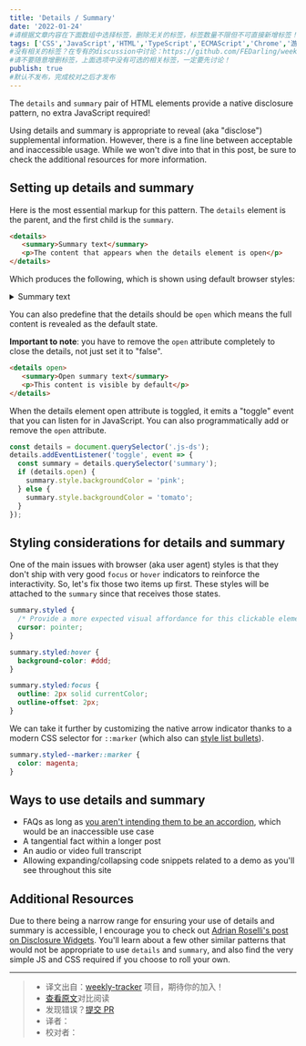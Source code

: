 ```yaml
---
title: 'Details / Summary'
date: '2022-01-24'
#请根据文章内容在下面数组中选择标签，删除无关的标签，标签数量不限但不可直接新增标签！
tags: ['CSS','JavaScript','HTML','TypeScript','ECMAScript','Chrome','游览器','网络','React','Vue','webpack','Babel','Vite','Node','HTTP','Rollup','Parcel','Tool']
#没有相关的标签？在专有的discussion中讨论：https://github.com/FEDarling/weekly-tracker/discussions/51#discussion-3827174
#请不要随意增删标签，上面选项中没有可选的相关标签，一定要先讨论！
publish: true
#默认不发布，完成校对之后才发布
---
```

The `details` and `summary` pair of HTML elements provide a native disclosure pattern, no extra JavaScript required!
<!--以上是预览信息，图片一张或限制百字左右，前者优先，全文请使用二级及以下标题-->
<!-- more -->
Using details and summary is appropriate to reveal (aka "disclose") supplemental information. However, there is a fine line between acceptable and inaccessible usage. While we won't dive into that in this post, be sure to check the additional resources for more information.

## Setting up details and summary

Here is the most essential markup for this pattern. The `details` element is the parent, and the first child is the `summary`.

```html
<details>
   <summary>Summary text</summary>
   <p>The content that appears when the details element is open</p>
</details>
```

Which produces the following, which is shown using default browser styles:

<details>
   <summary>Summary text</summary>
   <p>The content that appears when the details element is open</p>
</details>


You can also predefine that the details should be `open` which means the full content is revealed as the default state.

**Important to note**: you have to remove the `open` attribute completely to close the details, not just set it to "false".

```html
<details open>
   <summary>Open summary text</summary>
   <p>This content is visible by default</p>
</details>
```

When the details element open attribute is toggled, it emits a "toggle" event that you can listen for in JavaScript. You can also programmatically add or remove the `open` attribute.

```js
const details = document.querySelector('.js-ds');
details.addEventListener('toggle', event => {
  const summary = details.querySelector('summary');
  if (details.open) {
    summary.style.backgroundColor = 'pink';
  } else {
    summary.style.backgroundColor = 'tomato';
  }
});
```
## Styling considerations for details and summary

One of the main issues with browser (aka user agent) styles is that they don't ship with very good `focus` or `hover` indicators to reinforce the interactivity. So, let's fix those two items up first. These styles will be attached to the `summary` since that receives those states.

```css
summary.styled {
  /* Provide a more expected visual affordance for this clickable element */
  cursor: pointer;
}

summary.styled:hover {
  background-color: #ddd;
}

summary.styled:focus {
  outline: 2px solid currentColor;
  outline-offset: 2px;
}
```

We can take it further by customizing the native arrow indicator thanks to a modern CSS selector for `::marker` (which also can [style list bullets](https://moderncss.dev/totally-custom-list-styles/#upgrading-to-css-marker)).

```css
summary.styled--marker::marker {
  color: magenta;
}
```
## Ways to use details and summary

* FAQs as long as [you aren't intending them to be an accordion](https://adrianroselli.com/2020/05/disclosure-widgets.html#Accordion), which would be an inaccessible use case
* A tangential fact within a longer post
* An audio or video full transcript
* Allowing expanding/collapsing code snippets related to a demo as you'll see throughout this site

## Additional Resources

Due to there being a narrow range for ensuring your use of details and summary is accessible, I encourage you to check out [Adrian Roselli's post on Disclosure Widgets](https://adrianroselli.com/2020/05/disclosure-widgets.html). You'll learn about a few other similar patterns that would not be appropriate to use `details` and `summary`, and also find the very simple JS and CSS required if you choose to roll your own.

---
> * 译文出自：[weekly-tracker](https://github.com/FEDarling/weekly-tracker) 项目，期待你的加入！
> * [查看原文](https://12daysofweb.dev/2021/details-summary/?utm_source=CSS-Weekly&utm_campaign=Issue-485&utm_medium=web)对比阅读
> * 发现错误？[提交 PR](https://github.com/FEDarling/weekly-tracker/blob/main/weeklys/css_weekly/485/details_and_summary.md)
> * 译者：[]()
> * 校对者：[]()